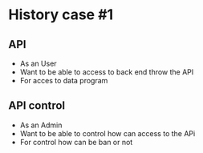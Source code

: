 # History case #1

## API
- As an User
- Want to be able to access to back end throw the API
- For acces to data program

## API control
- As an Admin
- Want to be able to control how can access to the APi
- For control how can be ban or not